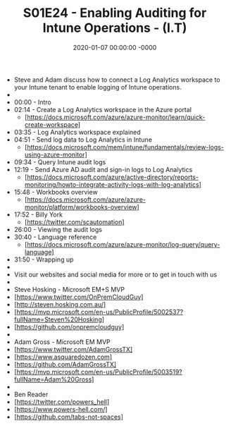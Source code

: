 ﻿---
layout: post
title: "S01E24 - Enabling Auditing for Intune Operations - (I.T)"
date: 2020-01-07 00:00:00 -0000
categories:
---
 * Steve and Adam discuss how to connect a Log Analytics workspace to your Intune tenant to enable logging of Intune operations.
 * 
 * 00:00 - Intro
 * 02:14 - Create a Log Analytics workspace in the Azure portal
   -  [https://docs.microsoft.com/azure/azure-monitor/learn/quick-create-workspace]
 * 03:35 - Log Analytics workspace explained 
 * 04:51 - Send log data to Log Analytics in Intune
   - [https://docs.microsoft.com/mem/intune/fundamentals/review-logs-using-azure-monitor]
 * 09:34 - Query Intune audit logs
 * 12:19 - Send Azure AD audit and sign-in logs to Log Analytics
   - [https://docs.microsoft.com/azure/active-directory/reports-monitoring/howto-integrate-activity-logs-with-log-analytics]
 * 15:48 - Workbooks overview
   - [https://docs.microsoft.com/azure/azure-monitor/platform/workbooks-overview]
 * 17:52 - Billy York
   - [https://twitter.com/scautomation]
 * 26:00 - Viewing the audit logs
 * 30:40 - Language reference
   -  [https://docs.microsoft.com/azure/azure-monitor/log-query/query-language]
 * 31:50 - Wrapping up
 * 
 * Visit our websites and social media for more or to get in touch with us
 * 
 * Steve Hosking - Microsoft EM+S MVP
 * [https://www.twitter.com/OnPremCloudGuy]
 * [http://steven.hosking.com.au/]
 * [https://mvp.microsoft.com/en-us/PublicProfile/5002537?fullName=Steven%20Hosking]
 * [https://github.com/onpremcloudguy]
 * 
 * Adam Gross - Microsoft EM MVP
 * [https://www.twitter.com/AdamGrossTX]
 * [https://www.asquaredozen.com]
 * [https://github.com/AdamGrossTX]
 * [https://mvp.microsoft.com/en-us/PublicProfile/5003519?fullName=Adam%20Gross]
 * 
 * Ben Reader
 * [https://twitter.com/powers_hell]
 * [https://www.powers-hell.com/]
 * [https://github.com/tabs-not-spaces]
